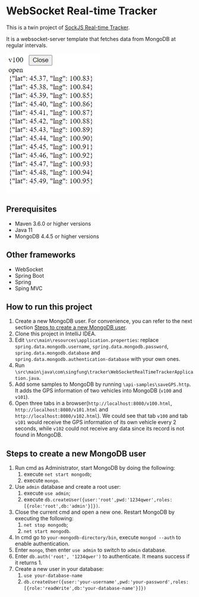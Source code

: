 # WebSocket Real-time Tracker

This is a twin project of [SockJS Real-time Tracker](https://github.com/sing-fung/sockjs-real-time-tracker).

It is a websocket-server template that fetches data from MongoDB at regular intervals.

![](images/1.png)

## Prerequisites
* Maven 3.6.0 or higher versions
* Java 11
* MongoDB 4.4.5 or higher versions

## Other frameworks
* WebSocket
* Spring Boot
* Spring
* Sping MVC

## How to run this project
1. Create a new MongoDB user. For convenience, you can refer to the next section [Steps to create a new MongoDB user](#steps-to-create-a-new-mongodb-user).
2. Clone this project in IntelliJ IDEA.
3. Edit `\src\main\resources\application.properties`: replace `spring.data.mongodb.username`, `spring.data.mongodb.password`, `spring.data.mongodb.database` and `spring.data.mongodb.authentication-database` with your own ones.
4. Run `\src\main\java\com\singfung\tracker\WebSocketRealTimeTrackerApplication.java`.
5. Add some samples to MongoDB by running `\api-samples\saveGPS.http`. It adds the GPS information of two vehicles into MongoDB (`v100` and `v101`).
6. Open three tabs in a browser(`http://localhost:8080/v100.html`, `http://localhost:8080/v101.html` and `http://localhost:8080/v102.html`). We could see that tab `v100` and tab `v101` would receive the GPS information of its own vehicle every 2 seconds, while `v102` could not receive any data since its record is not found in MongoDB.

## Steps to create a new MongoDB user
1. Run cmd as Administrator, start MongoDB by doing the following:
    1. execute `net start mongodb`;
    2. execute `mongo`. 
2. Use `admin` database and create a root user:
    1. execute `use admin`;
    2. execute `db.createUser({user:'root',pwd:'1234qwer',roles:[{role:'root',db:'admin'}]})`.
3. Close the current cmd and open a new one. Restart MongoDB by executing the following:
    1. `net stop mongodb`;
    2. `net start mongodb`.
4. In cmd go to `your-mongodb-directory/bin`, execute `mongod --auth` to enable authentication.
5. Enter `mongo`, then enter `use admin` to switch to `admin` database.
6. Enter `db.auth('root', '1234qwer')` to authenticate. It means success if it returns 1.
7. Create a new user in your database:
    1. `use your-database-name`
    2. `db.createUser({user:'your-username',pwd:'your-password',roles:[{role:'readWrite',db:'your-database-name'}]})`